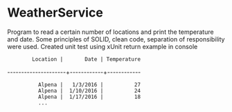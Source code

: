 # WeatherService
Program to read a certain number of locations and print the temperature and date.
Some principles of SOLID, clean code, separation of responsibility were used.
Created unit test using xUnit
return example in console

            Location |       Date | Temperature
            
---------------------+------------+------------

              Alpena |   1/3/2016 |          27
              Alpena |  1/10/2016 |          24
              Alpena |  1/17/2016 |          18
              ...
